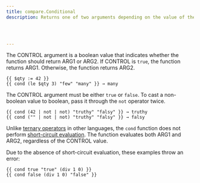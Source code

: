 ```yaml
---
title: compare.Conditional
description: Returns one of two arguments depending on the value of the control argument.



 
---
```


The CONTROL argument is a boolean value that indicates whether the function should return ARG1 or ARG2. If CONTROL is `true`, the function returns ARG1. Otherwise, the function returns ARG2.

```go-html-template
{{ $qty := 42 }}
{{ cond (le $qty 3) "few" "many" }} → many
```

The CONTROL argument must be either `true` or `false`. To cast a non-boolean value to boolean, pass it through the `not` operator twice.

```go-html-template
{{ cond (42 | not | not) "truthy" "falsy" }} → truthy
{{ cond ("" | not | not) "truthy" "falsy" }} → falsy
```


Unlike [ternary operators] in other languages, the `cond` function does not perform [short-circuit evaluation]. The function evaluates both ARG1 and ARG2, regardless of the CONTROL value.

[short-circuit evaluation]: https://en.wikipedia.org/wiki/Short-circuit_evaluation
[ternary operators]: https://en.wikipedia.org/wiki/Ternary_conditional_operator


Due to the absence of short-circuit evaluation, these examples throw an error:

```go-html-template
{{ cond true "true" (div 1 0) }}
{{ cond false (div 1 0) "false" }}
```

